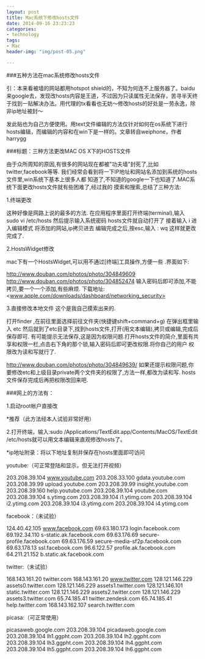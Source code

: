 ```yaml
---
layout: post
title: Mac系统下修改hosts文件
date: 2014-09-16 23:23:23
categories:
- technology
tags:
- Mac
header-img: "img/post-05.png"

---
```


###五种方法在mac系统修改hosts文件

引：本来看被墙的网站都用hotspot shield的，不知为何连不上服务器了。baidu来google去，发现改hosts内容是王道，不过因为只读属性无法保存，苦寻半天终于找到一贴解决办法。用代理的tx看看也无妨～修改hosts的好处是一劳永逸，除非ip地址被封～ 


发此贴也为自己方便使用。用text文件编辑的方法仅针对如何在os系统下进行hosts编辑，而编辑的内容和在win下是一样的。文章转自weiphone，作者harrygg 


###标题：三种方法更改MAC OS X下的HOSTS文件 

由于众所周知的原因,有很多的网站现在都被"功夫墙"封死了,比如twitter,facebook等等. 
我们经常会看到将一下IP地址和网站名添加到系统的hosts文件里,win系统下基本上很多人都 
知道了,不知道的google一下也知道了.MAC系统下面更改hosts文件就有些困难了,经过我的 
摸索和搜索,总结了三种方法: 

1.终端更改
 
这种好像是网路上说的最多的方法. 
在应用程序里面打开终端(terminal),输入 
sudo vi /etc/hosts 
然后提示输入系统密码 
hosts文件就自动打开了 
接着输入 i 
进入编辑模式 
将添加的网站,ip拷贝进去 
编辑完成之后,按esc,输入 : wq 
这样就更改完成了. 

2.HostsWidget修改 

mac下有一个HostsWidget,可以用不通过[终端]工具操作,方便一些 .界面如下: 

<http://www.douban.com/photos/photo/304849609> 
<http://www.douban.com/photos/photo/304852474> 
输入密码后即可添加,不能拷贝,要一个一个添加,有些麻烦. 
下载地址:
<www.apple.com/downloads/dashboard/networking_security> 


3.直接修改本地文件 
这个是我自己摸索出来的. 

打开finder ,在前往里面选择前往文件夹(快捷键shift+command+g) 
在弹出框里输入 etc 然后就到了etc目录下,找到hosts文件,打开(用文本编辑),拷贝或编辑,完成后保存即可. 
有可能提示无法保存,这是因为权限问题.打开hosts文件的简介,里面有共享和权限一栏,点击右下角的那个锁,输入密码后即可更改权限.将你自己的用户
权限改为读和写就行了. 

http://www.douban.com/photos/photo/304849639/ 
如果还提示权限问题,你要修改etc和上级目录private两个文件夹的权限了,方法一样,都改为读和写. 
hosts文件保存完成后再把权限改回来吧. 





###网上的方法有： 


1.启动root帐户直接改 

*推荐（此方法经本人试验非常好用） 

2.打开终端，输入:sudo /Applications/TextEdit.app/Contents/MacOS/TextEdit /etc/hosts就可以用文本编辑来直观修改hosts了。 





*ip地址附录：将以下地址复制并保存在hosts里面即可访问 

youtube:（可正常登陆和显示，但无法打开视频） 

203.208.39.104 www.youtube.com 
203.208.33.100 gdata.youtube.com 
203.208.39.99 upload.youtube.com 
203.208.39.99 insight.youtube.com 
203.208.39.160 help.youtube.com 
203.208.39.104 youtube.com 
203.208.39.104 s.ytimg.com 
203.208.39.104 i1.ytimg.com 
203.208.39.104 i2.ytimg.com 
203.208.39.104 i3.ytimg.com 
203.208.39.104 i4.ytimg.com 

facebook：（未试验） 

124.40.42.105 www.facebook.com 
69.63.180.173 login.facebook.com 
69.192.34.110 s-static.ak.facebook.com 
69.63.176.69 secure-profile.facebook.com 
69.63.176.59 secure-media-sf2p.facebook.com 
69.63.178.13 ssl.facebook.com 
96.6.122.57 profile.ak.facebook.com 
64.211.21.152 b.static.ak.facebook.com 

twitter:（未试验） 

168.143.161.20 twitter.com 
168.143.161.20 www.twitter.com 
128.121.146.229 assets0.twitter.com 
128.121.146.229 assets1.twitter.com 
128.121.146.101 static.twitter.com 
128.121.146.229 assets2.twitter.com 
128.121.146.229 assets3.twitter.com 
65.74.185.41 twitter.zendesk.com 
65.74.185.41 help.twitter.com 
168.143.162.107 search.twitter.com 

picasa:（可正常使用） 

picasaweb.google.com 
203.208.39.104 picadaweb.google.com 
203.208.39.104 lh1.ggpht.com 
203.208.39.104 lh2.ggpht.com 
203.208.39.104 lh3.ggpht.com 
203.208.39.104 lh4.ggpht.com 
203.208.39.104 lh5.ggpht.com 
203.208.39.104 lh6.ggpht.com 